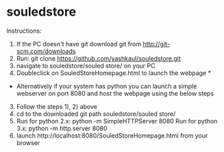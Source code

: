 # souledstore


Instructions:

1) If the PC doesn't have git download git from http://git-scm.com/downloads
2) Run: git clone https://github.com/yashkaul/souledstore.git
3) navigate to souledstore/souled store/ on your PC
4) Doubleclick on SouledStoreHomepage.html to launch the webpage *

* Alternatively if your system has python you can launch a simple webserver on port 8080 and host the webpage using the below steps

3) Follow the steps 1), 2) above
4) cd to the downloaded git path souledstore/souled store/ 
5) Run for python 2.x: python -m SimpleHTTPServer 8080        Run for python 3.x: python -m http.server 8080
6) launch http://localhost:8080/SouledStoreHomepage.html from your browser




